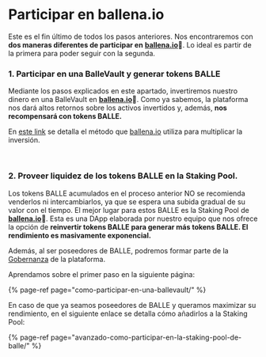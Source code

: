 # Participar en ballena.io

Este es el fin último de todos los pasos anteriores. Nos encontraremos con **dos maneras diferentes de participar en** [**ballena.io**](https://ballena.io/)**🐋**. Lo ideal es partir de la primera para poder seguir con la segunda.

### 1. **Participar en una BalleVault y generar tokens BALLE** <a id="1-participar-en-una-ballevault-y-generar-tokens-ballev2"></a>

Mediante los pasos explicados en este apartado, invertiremos nuestro dinero en una BalleVault en [**ballena.io**](https://app.ballena.io/)**🐋**. Como ya sabemos, la plataforma nos dará altos retornos sobre los activos invertidos y, además, **nos recompensará con tokens BALLE.**

En [este link](https://docs.ballena.io/primeros-pasos/primeros-pasos) se detalla el método que [ballena.io](https://app.ballena.io/) utiliza para multiplicar la inversión.

​

### 2. Proveer liquidez de **los** tokens BALLE en la Staking Pool. <a id="2-proveer-liquidez-de-los-tokens-ballev2-en-la-staking-pool"></a>

Los tokens BALLE acumulados en el proceso anterior NO se recomienda venderlos ni intercambiarlos, ya que se espera una subida gradual de su valor con el tiempo. El mejor lugar para estos BALLE es la Staking Pool de [**ballena.io**](https://ballena.io/)**🐋**. Esta es una DApp elaborada por nuestro equipo que nos ofrece la opción de **reinvertir tokens BALLE para generar más tokens BALLE. El rendimiento es masivamente exponencial.**

Además, al ser poseedores de BALLE, podremos formar parte de la [Gobernanza](https://docs.ballena.io/tecnico/gobernanza) de la plataforma.



Aprendamos sobre el primer paso en la siguiente página:

{% page-ref page="como-participar-en-una-ballevault/" %}



En caso de que ya seamos poseedores de BALLE y queramos maximizar su rendimiento, en el siguiente enlace se detalla cómo añadirlos a la Staking Pool:

{% page-ref page="avanzado-como-participar-en-la-staking-pool-de-balle/" %}







